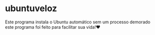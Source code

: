 # ubuntuveloz
Este programa instala o Ubuntu automático sem um processo demorado este programa foi feito para facilitar sua vida!❤

